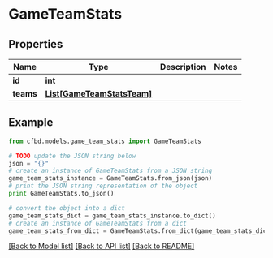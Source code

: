 # GameTeamStats


## Properties
Name | Type | Description | Notes
------------ | ------------- | ------------- | -------------
**id** | **int** |  | 
**teams** | [**List[GameTeamStatsTeam]**](GameTeamStatsTeam.md) |  | 

## Example

```python
from cfbd.models.game_team_stats import GameTeamStats

# TODO update the JSON string below
json = "{}"
# create an instance of GameTeamStats from a JSON string
game_team_stats_instance = GameTeamStats.from_json(json)
# print the JSON string representation of the object
print GameTeamStats.to_json()

# convert the object into a dict
game_team_stats_dict = game_team_stats_instance.to_dict()
# create an instance of GameTeamStats from a dict
game_team_stats_from_dict = GameTeamStats.from_dict(game_team_stats_dict)
```
[[Back to Model list]](../README.md#documentation-for-models) [[Back to API list]](../README.md#documentation-for-api-endpoints) [[Back to README]](../README.md)


